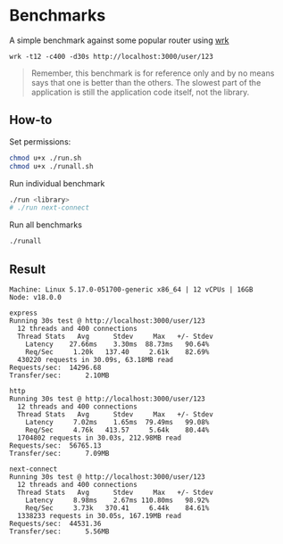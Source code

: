 # Benchmarks

A simple benchmark against some popular router using [wrk](https://github.com/wg/wrk)

```
wrk -t12 -c400 -d30s http://localhost:3000/user/123
```

> Remember, this benchmark is for reference only and by no means says that one is better than the others. The slowest part of the application is still the application code itself, not the library.

## How-to

Set permissions:

```bash
chmod u+x ./run.sh
chmod u+x ./runall.sh
```

Run individual benchmark

```bash
./run <library>
# ./run next-connect
```

Run all benchmarks

```bash
./runall
```

## Result

```
Machine: Linux 5.17.0-051700-generic x86_64 | 12 vCPUs | 16GB
Node: v18.0.0

express
Running 30s test @ http://localhost:3000/user/123
  12 threads and 400 connections
  Thread Stats   Avg      Stdev     Max   +/- Stdev
    Latency    27.66ms    3.30ms  88.73ms   90.64%
    Req/Sec     1.20k   137.40     2.61k    82.69%
  430220 requests in 30.09s, 63.18MB read
Requests/sec:  14296.68
Transfer/sec:      2.10MB

http
Running 30s test @ http://localhost:3000/user/123
  12 threads and 400 connections
  Thread Stats   Avg      Stdev     Max   +/- Stdev
    Latency     7.02ms    1.65ms  79.49ms   99.08%
    Req/Sec     4.76k   413.57     5.64k    80.44%
  1704802 requests in 30.03s, 212.98MB read
Requests/sec:  56765.13
Transfer/sec:      7.09MB

next-connect
Running 30s test @ http://localhost:3000/user/123
  12 threads and 400 connections
  Thread Stats   Avg      Stdev     Max   +/- Stdev
    Latency     8.98ms    2.67ms 110.80ms   98.92%
    Req/Sec     3.73k   370.41     6.44k    84.61%
  1338233 requests in 30.05s, 167.19MB read
Requests/sec:  44531.36
Transfer/sec:      5.56MB
```
